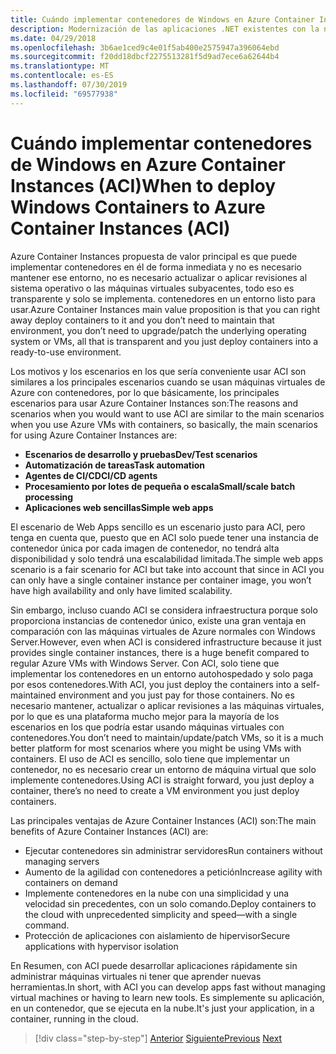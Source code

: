 ```yaml
---
title: Cuándo implementar contenedores de Windows en Azure Container Instances (ACI)
description: Modernización de las aplicaciones .NET existentes con la nube de Azure y los contenedores de Windows | Cuándo implementar contenedores de Windows en Azure Container Instances (ACI)
ms.date: 04/29/2018
ms.openlocfilehash: 3b6ae1ced9c4e01f5ab400e2575947a396064ebd
ms.sourcegitcommit: f20dd18dbcf2275513281f5d9ad7ece6a62644b4
ms.translationtype: MT
ms.contentlocale: es-ES
ms.lasthandoff: 07/30/2019
ms.locfileid: "69577938"
---
```

# <a name="when-to-deploy-windows-containers-to-azure-container-instances-aci"></a><span data-ttu-id="000b4-103">Cuándo implementar contenedores de Windows en Azure Container Instances (ACI)</span><span class="sxs-lookup"><span data-stu-id="000b4-103">When to deploy Windows Containers to Azure Container Instances (ACI)</span></span>

<span data-ttu-id="000b4-104">Azure Container Instances propuesta de valor principal es que puede implementar contenedores en él de forma inmediata y no es necesario mantener ese entorno, no es necesario actualizar o aplicar revisiones al sistema operativo o las máquinas virtuales subyacentes, todo eso es transparente y solo se implementa. contenedores en un entorno listo para usar.</span><span class="sxs-lookup"><span data-stu-id="000b4-104">Azure Container Instances main value proposition is that you can right away deploy containers to it and you don’t need to maintain that environment, you don’t need to upgrade/patch the underlying operating system or VMs, all that is transparent and you just deploy containers into a ready-to-use environment.</span></span>

<span data-ttu-id="000b4-105">Los motivos y los escenarios en los que sería conveniente usar ACI son similares a los principales escenarios cuando se usan máquinas virtuales de Azure con contenedores, por lo que básicamente, los principales escenarios para usar Azure Container Instances son:</span><span class="sxs-lookup"><span data-stu-id="000b4-105">The reasons and scenarios when you would want to use ACI are similar to the main scenarios when you use Azure VMs with containers, so basically, the main scenarios for using Azure Container Instances are:</span></span>

- <span data-ttu-id="000b4-106">**Escenarios de desarrollo y pruebas**</span><span class="sxs-lookup"><span data-stu-id="000b4-106">**Dev/Test scenarios**</span></span>
- <span data-ttu-id="000b4-107">**Automatización de tareas**</span><span class="sxs-lookup"><span data-stu-id="000b4-107">**Task automation**</span></span>
- <span data-ttu-id="000b4-108">**Agentes de CI/CD**</span><span class="sxs-lookup"><span data-stu-id="000b4-108">**CI/CD agents**</span></span>
- <span data-ttu-id="000b4-109">**Procesamiento por lotes de pequeña o escala**</span><span class="sxs-lookup"><span data-stu-id="000b4-109">**Small/scale batch processing**</span></span>
- <span data-ttu-id="000b4-110">**Aplicaciones web sencillas**</span><span class="sxs-lookup"><span data-stu-id="000b4-110">**Simple web apps**</span></span>

<span data-ttu-id="000b4-111">El escenario de Web Apps sencillo es un escenario justo para ACI, pero tenga en cuenta que, puesto que en ACI solo puede tener una instancia de contenedor única por cada imagen de contenedor, no tendrá alta disponibilidad y solo tendrá una escalabilidad limitada.</span><span class="sxs-lookup"><span data-stu-id="000b4-111">The simple web apps scenario is a fair scenario for ACI but take into account that since in ACI you can only have a single container instance per container image, you won’t have high availability and only have limited scalability.</span></span>

<span data-ttu-id="000b4-112">Sin embargo, incluso cuando ACI se considera infraestructura porque solo proporciona instancias de contenedor único, existe una gran ventaja en comparación con las máquinas virtuales de Azure normales con Windows Server.</span><span class="sxs-lookup"><span data-stu-id="000b4-112">However, even when ACI is considered infrastructure because it just provides single container instances, there is a huge benefit compared to regular Azure VMs with Windows Server.</span></span> <span data-ttu-id="000b4-113">Con ACI, solo tiene que implementar los contenedores en un entorno autohospedado y solo paga por esos contenedores.</span><span class="sxs-lookup"><span data-stu-id="000b4-113">With ACI, you just deploy the containers into a self-maintained environment and you just pay for those containers.</span></span> <span data-ttu-id="000b4-114">No es necesario mantener, actualizar o aplicar revisiones a las máquinas virtuales, por lo que es una plataforma mucho mejor para la mayoría de los escenarios en los que podría estar usando máquinas virtuales con contenedores.</span><span class="sxs-lookup"><span data-stu-id="000b4-114">You don’t need to maintain/update/patch VMs, so it is a much better platform for most scenarios where you might be using VMs with containers.</span></span> <span data-ttu-id="000b4-115">El uso de ACI es sencillo, solo tiene que implementar un contenedor, no es necesario crear un entorno de máquina virtual que solo implemente contenedores.</span><span class="sxs-lookup"><span data-stu-id="000b4-115">Using ACI is straight forward, you just deploy a container, there’s no need to create a VM environment you just deploy containers.</span></span>

<span data-ttu-id="000b4-116">Las principales ventajas de Azure Container Instances (ACI) son:</span><span class="sxs-lookup"><span data-stu-id="000b4-116">The main benefits of Azure Container Instances (ACI) are:</span></span>

- <span data-ttu-id="000b4-117">Ejecutar contenedores sin administrar servidores</span><span class="sxs-lookup"><span data-stu-id="000b4-117">Run containers without managing servers</span></span>
- <span data-ttu-id="000b4-118">Aumento de la agilidad con contenedores a petición</span><span class="sxs-lookup"><span data-stu-id="000b4-118">Increase agility with containers on demand</span></span>
- <span data-ttu-id="000b4-119">Implemente contenedores en la nube con una simplicidad y una velocidad sin precedentes, con un solo comando.</span><span class="sxs-lookup"><span data-stu-id="000b4-119">Deploy containers to the cloud with unprecedented simplicity and speed—with a single command.</span></span>
- <span data-ttu-id="000b4-120">Protección de aplicaciones con aislamiento de hipervisor</span><span class="sxs-lookup"><span data-stu-id="000b4-120">Secure applications with hypervisor isolation</span></span>

<span data-ttu-id="000b4-121">En Resumen, con ACI puede desarrollar aplicaciones rápidamente sin administrar máquinas virtuales ni tener que aprender nuevas herramientas.</span><span class="sxs-lookup"><span data-stu-id="000b4-121">In short, with ACI you can develop apps fast without managing virtual machines or having to learn new tools.</span></span> <span data-ttu-id="000b4-122">Es simplemente su aplicación, en un contenedor, que se ejecuta en la nube.</span><span class="sxs-lookup"><span data-stu-id="000b4-122">It's just your application, in a container, running in the cloud.</span></span>

> [!div class="step-by-step"]
> <span data-ttu-id="000b4-123">[Anterior](when-to-deploy-windows-containers-to-azure-vms-iaas-cloud.md)
> [Siguiente](when-to-deploy-windows-containers-to-azure-container-service-kubernetes.md)</span><span class="sxs-lookup"><span data-stu-id="000b4-123">[Previous](when-to-deploy-windows-containers-to-azure-vms-iaas-cloud.md)
[Next](when-to-deploy-windows-containers-to-azure-container-service-kubernetes.md)</span></span>
